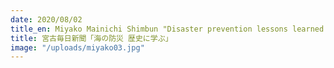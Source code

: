 ```yaml
---
date: 2020/08/02
title_en: Miyako Mainichi Shimbun "Disaster prevention lessons learned from the historical disasters"
title: 宮古毎日新聞「海の防災 歴史に学ぶ」
image: "/uploads/miyako03.jpg"
---
```

